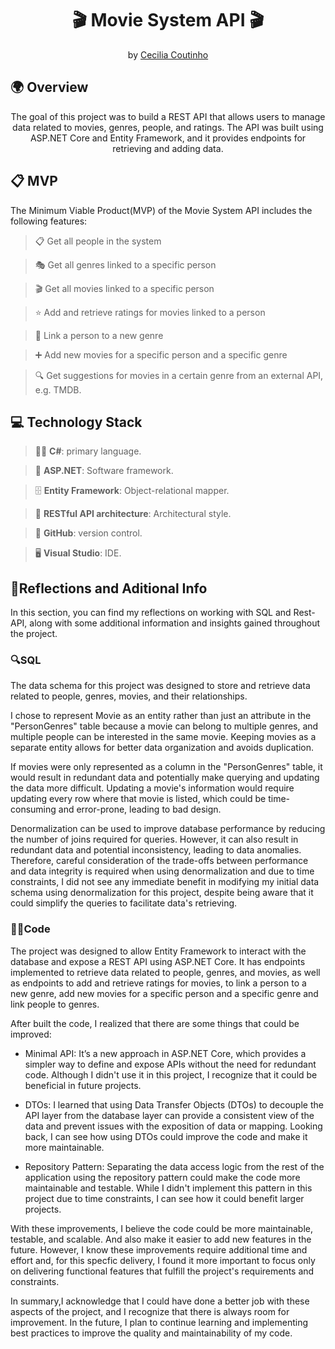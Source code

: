 ﻿
<h1 align="center">🎬 Movie System API 🎬</h1>

<p align = center>
by <a href="https://github.com/Cecilia-Coutinho">Cecilia Coutinho</a>
</p>

<h2>🌍 Overview</h2>

<p align = center>
The goal of this project was to build a REST API that allows users to manage data related to movies, genres, people, and ratings. The API was built using ASP.NET Core and Entity Framework, and it provides endpoints for retrieving and adding data.
</p>

<h2>📋 MVP</h2>

The Minimum Viable Product(MVP) of the Movie System API includes the following features:

>📋 Get all people in the system

>🎭 Get all genres linked to a specific person

>🎬 Get all movies linked to a specific person

>⭐ Add and retrieve ratings for movies linked to a person

>🔗 Link a person to a new genre

>➕ Add new movies for a specific person and a specific genre

>🔍 Get suggestions for movies in a certain genre from an external API, e.g. TMDB.


<h2>💻 Technology Stack</h2>

>👨‍💻 <b>C#</b>: primary language.

>🚀 <b>ASP.NET</b>: Software framework.

>🗄️ <b>Entity Framework</b>: Object-relational mapper.

>🔗 <b>RESTful API architecture</b>: Architectural style.

>👥 <b>GitHub</b>: version control.

>🖥️ <b>Visual Studio</b>: IDE.


<h2>💭Reflections and Aditional Info</h2>

In this section, you can find my reflections on working with SQL and Rest-API, along with some additional information and insights gained throughout the project.


<h3>🔍SQL</h3>

The data schema for this project was designed to store and retrieve data related to people, genres, movies, and their relationships.

I chose to represent Movie as an entity rather than just an attribute in the "PersonGenres" table because a movie can belong to multiple genres, and multiple people can be interested in the same movie. Keeping movies as a separate entity allows for better data organization and avoids duplication.

If movies were only represented as a column in the "PersonGenres" table, it would result in redundant data and potentially make querying and updating the data more difficult. Updating a movie's information would require updating every row where that movie is listed, which could be time-consuming and error-prone, leading to bad design.


Denormalization can be used to improve database performance by reducing the number of joins required for queries. However, it can also result in redundant data and potential inconsistency, leading to data anomalies. Therefore, careful consideration of the trade-offs between performance and data integrity is required when using denormalization and due to time constraints, I did not see any immediate benefit in modifying my initial data schema using denormalization for this project, despite being aware that it could simplify the queries to facilitate data's retrieving.


<h3>👨‍💻Code</h3>

The project was designed to allow Entity Framework to interact with the database and expose a REST API using ASP.NET Core. It has endpoints implemented to retrieve data related to people, genres, and movies, as well as endpoints to add and retrieve ratings for movies, to link a person to a new genre, add new movies for a specific person and a specific genre and link people to genres.


After built the code, I realized that there are some things that could be improved:

- Minimal API: It’s a new approach in ASP.NET Core, which provides a simpler way to define and expose APIs without the need for redundant code. Although I didn't use it in this project, I recognize that it could be beneficial in future projects.

- DTOs: I learned that using Data Transfer Objects (DTOs) to decouple the API layer from the database layer can provide a consistent view of the data and prevent issues with the exposition of data or mapping. Looking back, I can see how using DTOs could improve the code and make it more maintainable.

- Repository Pattern: Separating the data access logic from the rest of the application using the repository pattern could make the code more maintainable and testable. While I didn't implement this pattern in this project due to time constraints, I can see how it could benefit larger projects.

With these improvements, I believe the code could be more maintainable, testable, and scalable. And also make it easier to add new features in the future. However, I know these improvements require additional time and effort and, for this specfic delivery,  I found it more important to focus only on delivering functional features that fulfill the project's requirements and constraints.

In summary,I acknowledge that I could have done a better job with these aspects of the project, and I recognize that there is always room for improvement. In the future, I plan to continue learning and implementing best practices to improve the quality and maintainability of my code.

